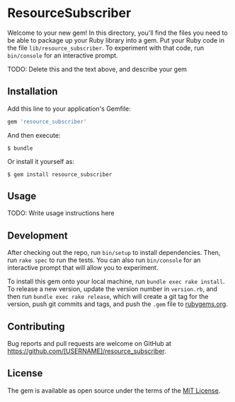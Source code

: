 # ResourceSubscriber

Welcome to your new gem! In this directory, you'll find the files you need to be able to package up your Ruby library into a gem. Put your Ruby code in the file `lib/resource_subscriber`. To experiment with that code, run `bin/console` for an interactive prompt.

TODO: Delete this and the text above, and describe your gem

## Installation

Add this line to your application's Gemfile:

```ruby
gem 'resource_subscriber'
```

And then execute:

    $ bundle

Or install it yourself as:

    $ gem install resource_subscriber

## Usage

TODO: Write usage instructions here

## Development

After checking out the repo, run `bin/setup` to install dependencies. Then, run `rake spec` to run the tests. You can also run `bin/console` for an interactive prompt that will allow you to experiment.

To install this gem onto your local machine, run `bundle exec rake install`. To release a new version, update the version number in `version.rb`, and then run `bundle exec rake release`, which will create a git tag for the version, push git commits and tags, and push the `.gem` file to [rubygems.org](https://rubygems.org).

## Contributing

Bug reports and pull requests are welcome on GitHub at https://github.com/[USERNAME]/resource_subscriber.


## License

The gem is available as open source under the terms of the [MIT License](http://opensource.org/licenses/MIT).

